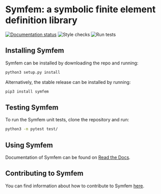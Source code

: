 # Symfem: a symbolic finite element definition library
[![Documentation status](https://readthedocs.org/projects/symfem/badge/?version=stable)](https://symfem.readthedocs.io/en/stable/?badge=stable)
![Style checks](https://github.com/mscroggs/symfem/workflows/.github/workflows/style-checks.yml/badge.svg)
![Run tests](https://github.com/mscroggs/symfem/workflows/.github/workflows/run-tests.yml/badge.svg)

## Installing Symfem
Symfem can be installed by downloading the repo and running:

```bash
python3 setup.py install
```

Alternatively, the stable release can be installed by running:

```bash
pip3 install symfem
```

## Testing Symfem
To run the Symfem unit tests, clone the repository and run:

```bash
python3 -m pytest test/
```

## Using Symfem
Documentation of Symfem can be found on [Read the Docs](https://symfem.readthedocs.io/en/stable/).

## Contributing to Symfem
You can find information about how to contribute to Symfem [here](CONTRIBUTING.md).
